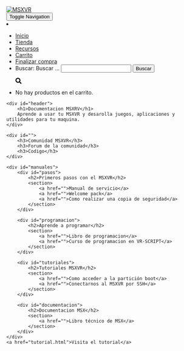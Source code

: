 <head>
    <title>Documentacion MSXVR</title>
    <link rel="stylesheet" type="text/css" href="assets/css/msxvr.css" media="screen" />
    <link rel="icon" href="https://msxvr.com/wp-content/uploads/2019/02/cropped-msx_vritualizer_squared_logo_1024-32x32.png" sizes="32x32">
    <link rel="icon" href="https://msxvr.com/wp-content/uploads/2019/02/cropped-msx_vritualizer_squared_logo_1024-192x192.png" sizes="192x192">
    <link rel="apple-touch-icon" href="https://msxvr.com/wp-content/uploads/2019/02/cropped-msx_vritualizer_squared_logo_1024-180x180.png">
</head>
<body>
    <nav class="navbar navbar-default navbar-fixed-top  hestia_left navbar-not-transparent">
        <div class="container">
        <div class="navbar-header">
<div class="title-logo-wrapper">
<a class="navbar-brand" href="https://msxvr.com/" title="MSXVR">
    <img src="https://msxvr.com/wp-content/uploads/2019/02/msx_virtualizer_black_with_white_border2.png" alt="MSXVR"></a>
</div>
                <div class="navbar-toggle-wrapper">
        <button type="button" class="navbar-toggle" data-toggle="collapse" data-target="#main-navigation">
<span class="icon-bar"></span>
<span class="icon-bar"></span>
<span class="icon-bar"></span>
<span class="sr-only">Toggle Navigation</span>
</button>
<li class="nav-cart responsive-nav-cart">		<a href="https://msxvr.com/carrito/" title="View cart" class="nav-cart-icon">
<i class="fas fa-shopping-cart"></i>
</a>
</li>		</div>
</div>
<div id="main-navigation" class="collapse navbar-collapse"><ul id="menu-menureserva" class="nav navbar-nav"><li id="menu-item-783" class="menu-item menu-item-type-post_type menu-item-object-page menu-item-home menu-item-783"><a title="Inicio" href="https://msxvr.com/">Inicio</a></li>
<li id="menu-item-784" class="menu-item menu-item-type-post_type menu-item-object-page menu-item-784"><a title="Tienda" href="https://msxvr.com/tienda/">Tienda</a></li>
<li id="menu-item-1360" class="menu-item menu-item-type-post_type menu-item-object-page current-menu-item page_item page-item-1337 current_page_item menu-item-1360 active"><a title="Recursos" href="https://msxvr.com/resources/">Recursos</a></li>
<li id="menu-item-785" class="menu-item menu-item-type-post_type menu-item-object-page menu-item-785"><a title="Carrito" href="https://msxvr.com/carrito/">Carrito</a></li>
<li id="menu-item-786" class="menu-item menu-item-type-post_type menu-item-object-page menu-item-786"><a title="Finalizar compra" href="https://msxvr.com/finalizar-compra/">Finalizar compra</a></li>
<li class="hestia-search-in-menu"><div class="hestia-nav-search"><form role="search" method="get" class="search-form form-group" action="https://msxvr.com/">
<label class="label-floating is-empty form-group">
    <span class="screen-reader-text">Buscar:</span>
    <label class="control-label"> Buscar … </label><input type="search" class="search-field form-control" value="" name="s">
</label>
<input type="submit" class="search-submit" value="Buscar">
</form></div><a class="hestia-toggle-search"><svg xmlns="http://www.w3.org/2000/svg" viewBox="0 0 512 512" width="16" height="16"><path d="M505 442.7L405.3 343c-4.5-4.5-10.6-7-17-7H372c27.6-35.3 44-79.7 44-128C416 93.1 322.9 0 208 0S0 93.1 0 208s93.1 208 208 208c48.3 0 92.7-16.4 128-44v16.3c0 6.4 2.5 12.5 7 17l99.7 99.7c9.4 9.4 24.6 9.4 33.9 0l28.3-28.3c9.4-9.4 9.4-24.6.1-34zM208 336c-70.7 0-128-57.2-128-128 0-70.7 57.2-128 128-128 70.7 0 128 57.2 128 128 0 70.7-57.2 128-128 128z"></path></svg></a></li><li class="nav-cart">		<a href="https://msxvr.com/carrito/" title="View cart" class="nav-cart-icon">
<i class="fas fa-shopping-cart"></i>
</a>
<div class="nav-cart-content"><div class="widget woocommerce widget_shopping_cart"> <div class="widget_shopping_cart_content">

<p class="woocommerce-mini-cart__empty-message">No hay productos en el carrito.</p>


</div></div></div></li></ul></div>			</div>
    </nav>
    
    <div id="header">
        <h1>Documentacion MSXRV</h1>
        Aprende a usar tu MSXVR y desarolla juegos, aplicaciones y utilidades para tu maquina. 
    </div>

    <div id="">
        <h3>Comunidad MSXVR</h3>
        <h3>Forum de la comunidad</h3>
        <h3>Codigo</h3>
    </div>
    
    <div id="manuales">
        <div id="pasos">
            <h2>Primeros pasos con el MSXVR</h2>
            <section>
                <a href="">Manual de servicio</a>
                <a href="">Welcome pack</a>
                <a href="">Como realizar una copia de seguridad</a>
            </section>
        </div>

        <div id="programacion">
            <h2>Aprende a programar</h2>
            <section>
                <a href="">Libro de programacion</a>
                <a href="">Curso de programacion en VR-SCRIPT</a>
            </section>                
        </div>

        <div id="tutoriales">
            <h2>Tutoriales MSXVR</h2>
            <section>
                <a href="">Como acceder a la partición boot</a>
                <a href="">Conectarnos al MSXVR por SSH</a>
            </section>
        </div>

        <div id="documentacion">
            <h2>Documentacion MSX</h2>
            <section>
                <a href="">Libro técnico de MSX</a>
            </section>
        </div>
    </div>
    <a href="tutorial.html">Visita el tutorial</a>
</body>